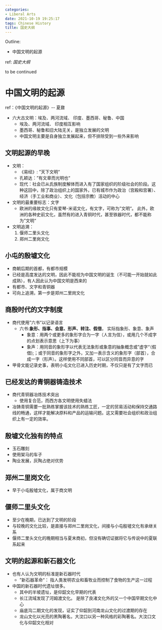 ```yaml
---
categories:
- Liberal Arts
date: 2021-10-19 19:25:17
tags: Chinese History
title: 国史大纲
---
```


Outline:

* 中国文明的起源

ref: *国史大纲*

to be continued

 <!--more-->

# 中国文明的起源

ref：《中国文明的起源》-- 夏鼐

* 六大古文明：埃及、两河流域、 印度、墨西哥、秘鲁、中国
  * 埃及、两河流域、 印度相互影响
  * 墨西哥、秘鲁和旧大陆无关，是独立发展的文明
  * 中国文明主要是自身独立发展起来，但不排除受到一些外来影响

## 文明起源的早晚

* 文明： 
  * 《易经》: ”天下文明“
  * 孔颖达：”有文章而光明也“
  * 现代：社会已从氏族制度解体而进入有了国家组织的阶级社会的阶段。这种这回中，除了政治组织上的国家外，已有城市作为政治（宫殿和宫署）、经济（手工业和商业）、文化（包括宗教）活动的中心
* 文明的最重要标志：文字
  * 欧洲的缘故文化只有爱琴-米诺文化，有文字，可称为”文明“。 此外，欧洲的各种史前文化，虽然有的进入青铜时代，甚至铁器时代，都不能称为”文明“
* 文明追溯：
  1. 偃师二里头文化
  2. 郑州二里岗文化

## 小屯的殷墟文化

* 商朝后期的首都，有都市规模
* 已经是高度发达的文明，因此不能视为中国文明的诞生（不可能一开始就如此成熟），有人因此认为中国文明是西来的
* 有都市、文字和青铜器
* 可向上追溯，第一步是郑州二里岗文化

## 商殷时代的文字制度

* 商代使用”六书“以记录语言
  * 六书:**象形、指事、会意、形声、转注、假借**， 实际指象形、象意、象声
    * 象意：用两个或更多的象形字合为一字（人言为信），或用几个不成字的点划表示意思（上下为事）
    * 象声：用同音的象形字以代表无法象形或象意的抽象概念或”虚字“（假借);；或于同音的象形字之外，又加一表示含义的象形字（部首），合成一字（形声）。这样使用不同部首，可以区分同音而异意的字
* 甲骨文能记录史事，表明小屯文化已进入历史时期，不仅只是有了文字而已

## 已经发达的青铜器铸造技术

* 商代青铜器冶炼技术突出
  * 使用复合范，而西方各文明使用失蜡法
* 冶铸青铜需要一批熟练掌握该技术的熟练工匠，一定的贸易活动和保持交通路线的畅通，这样才能解决原料和产品的运输问题。这又需要社会组织和政治组织上有一定的效率。

## 殷墟文化独有的特点

* 玉石雕刻
* 使用架马的车子
* 陶业发展，灰陶占绝对优势



## 郑州二里岗文化

* 早于小屯殷墟文化，属于商文明

## 偃师二里头文化

* 至少在晚期，已达到了文明的阶段
* 与较晚的文化比较，是直接与郑州二里岗文化，间接与小屯殷墟文化有承继关系
* 偃师二里头文化的晚期相当与夏末商初，但没有确切证据将它与传说中的夏联系起来

## 文明的起源和新石器文化

* 也有人认为文明的标准是新石器时代
  * ”新石器革命“： 指人类发明农业和畜牧业而控制了食物的生产这一过程
* 中国的新石器时代遗址很多。
  * 其中的半坡遗址，是仰韶文化早期的代表
  * 长江流域发现了河姆渡文化。 是除了良渚文化外的又一个中国早期文化中心
  * 庙底沟二期文化的发现，证实了仰韶到河南龙山文化的过渡期的存在
  * 龙山文化以光亮的黑陶著名，大汶口以另一种风格的彩陶著名。大汶口文化与仰韶文化相对